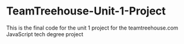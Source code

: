 # TeamTreehouse-Unit-1-Project
This is the final code for the unit 1 project for the teamtreehouse.com JavaScript tech degree project

